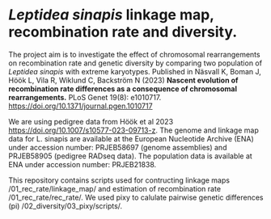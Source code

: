 # <i>Leptidea sinapis</i> linkage map, recombination rate and diversity.

The project aim is to investigate the effect of chromosomal rearrangements on recombination rate and genetic diversity by comparing two population of <i>Leptidea sinapis</i> with extreme karyotypes. Published in Näsvall K, Boman J, Höök L, Vila R, Wiklund C, Backström N (2023) <b>Nascent evolution of recombination rate differences as a consequence of chromosomal rearrangements.</b> PLoS Genet 19(8): e1010717. https://doi.org/10.1371/journal.pgen.1010717

We are using pedigree data from Höök et al 2023 https://doi.org/10.1007/s10577-023-09713-z.
The genome and linkage map data for L. sinapis are available at the European Nucleotide Archive (ENA) under accession number: PRJEB58697 (genome assemblies) and PRJEB58905 (pedigree RADseq data). The population data is available at ENA under accession number: PRJEB21838. 

This repository contains scripts used for contructing linkage maps /01_rec_rate/linkage_map/ and estimation of recombination rate /01_rec_rate/rec_rate/.
We used pixy to calulate pairwise genetic differences (pi) /02_diversity/03_pixy/scripts/.

